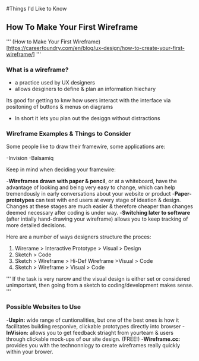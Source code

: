 #Things I'd Like to Know

##  How To Make Your First Wireframe

'''
(How to Make Your First Wireframe)[https://careerfoundry.com/en/blog/ux-design/how-to-create-your-first-wireframe/]
'''

### What is a wireframe?

- a practice used by UX designers
- allows desginers to define & plan an information hiechary

Its good for getting to knw how users interact with the interface via positoning of buttons & menus on diagrams

- In short it lets you plan out the desiggn without distractions

### Wireframe Examples & Things to Consider

Some people like to draw their framewire, some applications are:

-Invision
-Balsamiq

Keep in mind when deciding your framewire:

-**Wireframes drawn with paper & pencil**, or at a whiteboard, have the advantage of looking and being very easy to change, which can help tremendously in early conversations about your website or product
-**Paper-prototypes** can test with end users at every stage of ideation & design. Changes at these stages are much easier & therefore cheaper than changes deemed necessary after coding is under way.
-**Switching later to software** (after intially hand-drawing your wireframe) allows you to keep tracking of more detailed decisions. 

Here are a number of ways designers structure the proces:
1. Wirerame > Interactive Prototype > Visual > Design
2. Sketch > Code
3. Sketch > Wireframe > Hi-Def Wireframe >Visual > Code
4. Sketch > Wireframe > Visual > Code

'''
If the task is very narow and the visual design is either set or considered unimportant, then going from a sketch to coding/development makes sense.
'''
### Possible Websites to Use

-**Uxpin:** wide range of cuntionalities, but one of the best ones is how it facilitates building responive, clickable prototypes directly into browser
-**InVision:** allows you to get feedback striaght from yourteam & users through clickable mock-ups of our site design. (FREE!)
-**Wireframe.cc:** provides you with the technonnlogy to create wireframes really quickly within your brower.